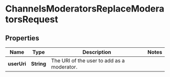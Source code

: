 

# ChannelsModeratorsReplaceModeratorsRequest


## Properties

| Name | Type | Description | Notes |
|------------ | ------------- | ------------- | -------------|
|**userUri** | **String** | The URI of the user to add as a moderator. |  |



